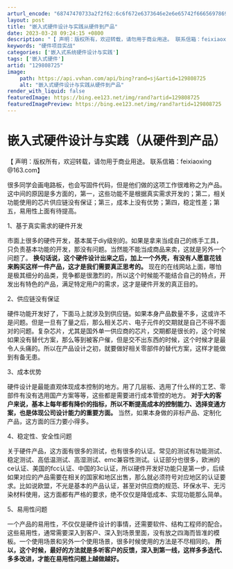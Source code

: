 ```yaml
---
arturl_encode: "68747470733a2f2f62:6c6f672e6373646e2e6e65742f6665697869616f78696e672f:61727469636c652f64657461696c732f313239383038373235"
layout: post
title: "嵌入式硬件设计与实践从硬件到产品"
date: 2023-03-28 09:24:15 +0800
description: "【 声明：版权所有，欢迎转载，请勿用于商业用途。 联系信箱：feixiaoxing @163.com"
keywords: "硬件项目实战"
categories: ['嵌入式系统硬件设计与实践']
tags: ['嵌入式硬件']
artid: "129808725"
image:
    path: https://api.vvhan.com/api/bing?rand=sj&artid=129808725
    alt: "嵌入式硬件设计与实践从硬件到产品"
render_with_liquid: false
featuredImage: https://bing.ee123.net/img/rand?artid=129808725
featuredImagePreview: https://bing.ee123.net/img/rand?artid=129808725
---
```


# 嵌入式硬件设计与实践（从硬件到产品）

【 声明：版权所有，欢迎转载，请勿用于商业用途。 联系信箱：feixiaoxing @163.com】

很多同学会画电路板，也会写固件代码，但是他们做的这项工作很难称之为产品。这中间的原因是多方面的，第一，这些功能不是根据真实需求开发的；第二，相关功能使用的芯片供应链没有保证；第三，成本上没有优势；第四，稳定性差；第五，易用性上面有待提高。

1、基于真实需求的硬件开发

市面上很多的硬件开发，基本属于diy级别的。如果是拿来当成自己的练手工具，只负责基本功能的开发，那没有问题。当然能不能当成商品来卖，这就是另外一个问题了。
**换句话说，这个硬件设计出来之后，加上一个外壳，有没有人愿意花钱来购买这样一件产品，这才是我们需要真正思考的。**
现在的在线网站上面，哪怕是极其细分的品类，竞争都是很激烈的，所以这个时候能不能结合自己的特点，开发出有特色的产品，满足特定用户的需求，这才是硬件开发的真正目的。

2、供应链没有保证

硬件功能开发好了，下面马上就涉及到供应链。如果本身产品数量不多，这或许不是问题。但是一旦有了量之后，那么相关芯片、电子元件的交期就是自己不得不面对的问题。复杂芯片，尤其是国外单一供应商的芯片，交期都是很长的，这个时候如果没有替代方案，那么等到被客户催，但是交不出东西的时候，这个时候才是最令人头痛的。所以在产品设计之初，就要做好相关零部件的替代方案，这样才能做到有备无患。

3、成本优势

硬件设计是最能直观体现成本控制的地方。用了几层板、选用了什么样的工艺、零部件有没有选用国产方案等等，这些都是需要进行成本管控的地方。
**对于大的客户来说，基本上每年都有降价的指标，所以不断提高成本的控制能力、选择变通方案，也是体现公司设计能力的重要方面。**
当然，如果本身做的非标产品、定制化产品，这方面的压力要小得多。

4、稳定性、安全性问题

关于硬件产品，这方面有很多的测试，也有很多的认证。常见的测试有功能测试、稳定测试、高低温测试、高湿测试、emc兼容性测试。认证部分也很多，欧洲的ce认证、美国的fcc认证、中国的3c认证，所以硬件开发好功能只是第一步，后续如果对应的产品需要在相关的国家和地区出售，那么就必须符号对应地区的认证要求。比如说欧盟，不光是基本的产品认证，甚至对供应商的规范、环保水平、无污染材料使用，这方面都有严格的要求，绝不仅仅是降低成本、实现功能那么简单。

5、易用性问题

一个产品的易用性，不仅仅是硬件设计的事情，还需要软件、结构工程师的配合。这些易用性，通常需要深入到客户、深入到场景里面，没有放之四海而皆准的模板。一个使用场景和另外一个使用场景，很多时候使用的方法是不尽相同的。
**所以，这个时候，最好的方法就是多听客户的反馈，深入到第一线，这样多多迭代、多多改进，才能在易用性问题上越做越好。**
